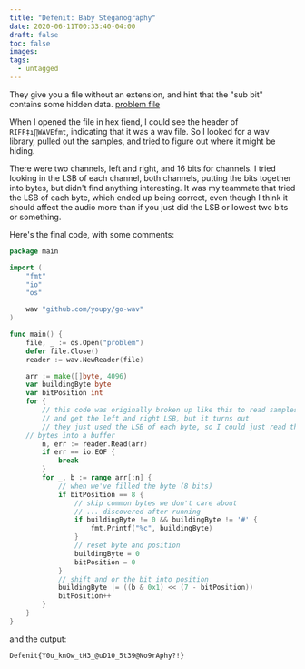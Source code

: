 ```yaml
---
title: "Defenit: Baby Steganography"
date: 2020-06-11T00:33:40-04:00
draft: false
toc: false
images:
tags: 
  - untagged
---
```

They give you a file without an extension, and hint that the "sub bit" contains
some hidden data. [problem file](/defenit/problem)

When I opened the file in hex fiend, I could see the header of
`RIFF‡ı∏WAVEfmt`, indicating that it was a wav file. So I looked for a wav
 library, pulled out the samples, and tried to figure out where it might
be hiding.

There were two channels, left and right, and 16 bits for channels. I tried
looking in the LSB of each channel, both channels, putting the bits together
into bytes, but didn't find anything interesting. It was my teammate that tried the LSB of
each byte, which ended up being correct, even though I think it should affect 
the audio more than if you just did the LSB or lowest two bits or
something.

Here's the final code, with some comments:

```baby-stega.go
package main

import (
	"fmt"
	"io"
	"os"

	wav "github.com/youpy/go-wav"
)

func main() {
	file, _ := os.Open("problem")
	defer file.Close()
	reader := wav.NewReader(file)

	arr := make([]byte, 4096)
	var buildingByte byte
	var bitPosition int
	for {
		// this code was originally broken up like this to read samples
		// and get the left and right LSB, but it turns out
		// they just used the LSB of each byte, so I could just read the
    // bytes into a buffer
		n, err := reader.Read(arr)
		if err == io.EOF {
			break
		}
		for _, b := range arr[:n] {
			// when we've filled the byte (8 bits)
			if bitPosition == 8 {
				// skip common bytes we don't care about
				// ... discovered after running
				if buildingByte != 0 && buildingByte != '#' {
					fmt.Printf("%c", buildingByte)
				}
				// reset byte and position
				buildingByte = 0
				bitPosition = 0
			}
			// shift and or the bit into position
			buildingByte |= ((b & 0x1) << (7 - bitPosition))
			bitPosition++
		}
	}
}
```

and the output:

```
Defenit{Y0u_knOw_tH3_@uD10_5t39@No9rAphy?!}
```
